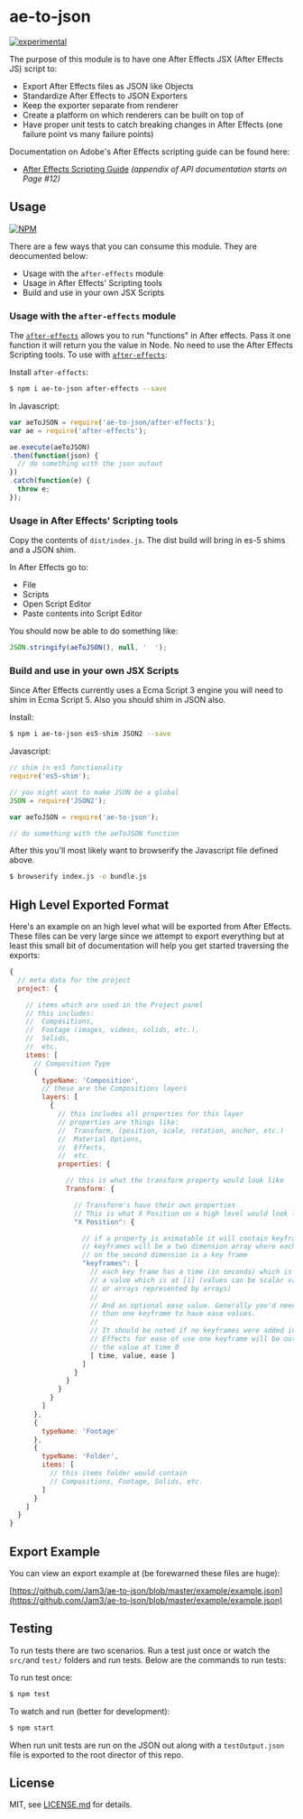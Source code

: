# ae-to-json

[![experimental](http://badges.github.io/stability-badges/dist/experimental.svg)](http://github.com/badges/stability-badges)

The purpose of this module is to have one After Effects JSX (After Effects JS) script to:
- Export After Effects files as JSON like Objects
- Standardize After Effects to JSON Exporters
- Keep the exporter separate from renderer
- Create a platform on which renderers can be built on top of
- Have proper unit tests to catch breaking changes in After Effects (one failure point vs many failure points)

Documentation on Adobe's After Effects scripting guide can be found here:
- [After Effects Scripting Guide](http://download.macromedia.com/pub/developer/aftereffects/scripting/After-Effects-CS6-Scripting-Guide.pdf) _(appendix of API documentation starts on Page #12)_

## Usage

[![NPM](https://nodei.co/npm/ae-to-json.png)](https://www.npmjs.com/package/ae-to-json)

There are a few ways that you can consume this module. They are deocumented below:

- Usage with the `after-effects` module
- Usage in After Effects' Scripting tools
- Build and use in your own JSX Scripts

### Usage with the `after-effects` module

The [`after-effects`](https://www.npmjs.com/package/after-effects) allows you to run "functions" in After effects. Pass it one function it will return you the value in Node. No need to use the After Effects Scripting tools. To use with [`after-effects`](https://www.npmjs.com/package/after-effects):

Install `after-effects`:
```bash
$ npm i ae-to-json after-effects --save
```

In Javascript:
```javascript
var aeToJSON = require('ae-to-json/after-effects');
var ae = require('after-effects');

ae.execute(aeToJSON)
.then(function(json) {
  // do something with the json outout
})
.catch(function(e) {
  throw e;
});
```

### Usage in After Effects' Scripting tools

Copy the contents of `dist/index.js`. The dist build will bring in es-5 shims and a JSON shim.

In After Effects go to:

- File
- Scripts
- Open Script Editor
- Paste contents into Script Editor

You should now be able to do something like:
```javascript
JSON.stringify(aeToJSON(), null, '  ');
```

### Build and use in your own JSX Scripts

Since After Effects currently uses a Ecma Script 3 engine you will need to shim in Ecma Script 5. Also you should shim in JSON also.

Install:
```bash
$ npm i ae-to-json es5-shim JSON2 --save
```

Javascript:
```javascript
// shim in es5 functionality
require('es5-shim');

// you might want to make JSON be a global
JSON = require('JSON2');

var aeToJSON = require('ae-to-json');

// do something with the aeToJSON function
```

After this you'll most likely want to browserify the Javascript file defined above.

```bash
$ browserify index.js -o bundle.js
```



## High Level Exported Format

Here's an example on an high level what will be exported from After Effects. These files can be very large since we attempt to export everything but at least this small bit of documentation will help you get started traversing the exports:
```javascript
{ 
  // meta data for the project
  project: {

    // items which are used in the Project panel
    // this includes: 
    //  Compositions, 
    //  Footage (images, videos, solids, etc.),
    //  Solids,
    //  etc.
    items: [
      // Composition Type
      {
        typeName: 'Composition',
        // these are the Compositions layers
        layers: [
          {
            // this includes all properties for this layer
            // properties are things like:
            //  Transform, (position, scale, rotation, anchor, etc.)
            //  Material Options,
            //  Effects,
            //  etc.
            properties: {

              // this is what the transform property would look like
              Transform: {

                // Transform's have their own properties
                // This is what X Position on a high level would look like
                "X Position": {

                  // if a property is animatable it will contain keyframes
                  // keyframes will be a two dimension array where each element
                  // on the second dimension is a key frame
                  "keyframes": [
                    // each key frame has a time (in seconds) which is at [0]
                    // a value which is at [1] (values can be scalar values 
                    // or arrays represented by arrays)
                    // 
                    // And an optional ease value. Generally you'd need more
                    // than one keyframe to have ease values.
                    // 
                    // It should be noted if no keyframes were added in After 
                    // Effects for ease of use one keyframe will be output with
                    // the value at time 0
                    [ time, value, ease ]
                  ]
                }
              }
            }
          }
        ]
      },
      {
        typeName: 'Footage'
      },
      {
        typeName: 'Folder',
        items: [
          // this items folder would contain
          // Compositions, Footage, Solids, etc.
        ]
      }
    ]
  }
}
```

## Export Example

You can view an export example at (be forewarned these files are huge):

[https://github.com/Jam3/ae-to-json/blob/master/example/example.json](https://github.com/Jam3/ae-to-json/blob/master/example/example.json)

## Testing

To run tests there are two scenarios. Run a test just once or watch the `src/`and `test/` folders and run tests. Below are the commands to run tests:

To run test once:
```bash
$ npm test
```

To watch and run (better for development):
```bash
$ npm start
```

When run unit tests are run on the JSON out along with a `testOutput.json` file is exported to the root director of this repo.

## License

MIT, see [LICENSE.md](http://github.com/jam3/ae-to-json/blob/master/LICENSE.md) for details.
